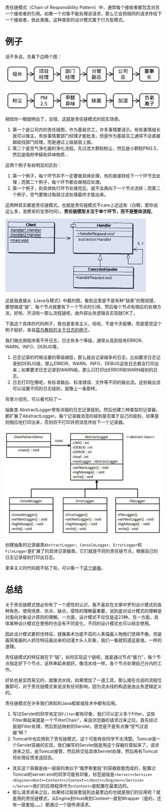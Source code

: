 责任链模式（Chain of Responsibility Pattern）中，通常每个接收者都包含对另一个接收者的引用。如果一个对象不能处理该请求，那么它会把相同的请求传给下一个接收者，依此类推。这种类型的设计模式属于行为型模式。

# 例子

话不多说，先看下边两个图：

![责任链示例](images/chainofresponsibility-example.png)

相信你一眼就明白了，没错，这就是责任链模式的现实场景。
1. 第一个是公司内的责任链图，作为基层员工，许多事情要请示。有些事情组长就可以做主，有些事情要部门经理才能批准，但是作为基层员工通常不会直接越级找部门经理，而是通过上级层层上报。
2. 第二个是空气净化器的净化流程，先过滤大颗粒粉尘，然后是小颗粒PM2.5，然后是吸附甲醛和异味物质...

这两个例子有些明显的区别：
1. 第一个例子，每个环节并不一定要做具体处理，有的直接转给下一个环节去处理；而第二个例子，每个环节都会做相应处理。
2. 第一个例子，到具体执行环节处理完后，就不会再向下一个节点流转；而第二个例子，空气要做过每层过滤处理最终才能出来。

这两种其实都是责任链模式。也就是责任链模式不care上述这些（白眼，那你说这么多，浪费哥的宝贵时间）。**责任链模型关注于单个环节，而不是整体流程**。

![类图](images/chainofresponsibility.png)

这是我直接从《Java与模式》中截的图，看到这里是不是有种“链表”的既视感，要想做成“链”，每个节点就要有下一个节点的引用，然后每个节点有相应的处理方法，好啦，齐活啦～那么流程链呢，由外部业务逻辑去实现就OK了。

下面这个具体的代码例子，我也是拿来主义，哈哈，不是今天偷懒，而是感觉这个例子挺好，来自[菜鸟教程的关于日志的例子](http://www.runoob.com/design-pattern/chain-of-responsibility-pattern.html)。

我们做应用程序离不开日志，日志有多个等级，通常从高到低有ERROR、WARN、INFO、DEBUG等。
1. 日志记录的时候设置的等级越低，那么就会记录越多的日志。比如要求日志记录到DEBUG级，那么ERROR、WARN、INFO、DEBUG这些日志都会打印出来；如果要求日志记录到WARN级，那么只打印出ERROR和WARN级别的日志。
2. 日志打印在哪呢，有标准输出、标准错误、文件等不同的输出流。这些输出流可以设置不同的日志级别，就像上一条那样。

背景介绍完，可以看代码了～

抽象类 AbstractLogger带有详细的日志记录级别。然后创建三种类型的记录器，都扩展了AbstractLogger。每个记录器消息的级别是否属于自己的级别，如果是则相应地打印出来，否则将不打印并把消息传给下一个记录器。

![类图](images/chain_pattern_uml_diagram.jpg)

创建抽象的记录器类`AbstractLogger`，`ConsoleLogger`、`ErrorLogger`和`FileLogger`是扩展了的具体记录器类。它们就是不同的责任链节点，根据自己的日志记录级别打印出日志。

拿来主义的代码就不贴了哈，可以看一下[这个链接](http://www.runoob.com/design-pattern/chain-of-responsibility-pattern.html)。

# 总结

关于责任链模式想必你有了一个感性的认识，我不喜欢在文章中罗列设计模式的各种角色、使用场景、优点、缺点，感性的理解最重要，说到底对设计模式的理解是对面向对象设计原则的理解。一方面，设计模式不仅仅是这23种，另一方面，具体某种设计模式在使用时也会有不同变化，不同的设计模式也可以结合使用。

因此设计模式要抓住特征，就像美术功底不高的人素描画人物我们觉得不像，但是画简笔画的人抓住特征画出来的动漫大头人形象，我们一看就知道这是谁。一样的道理。

责任链模式的特征就在于“链”。如何实现这个链呢，就是通过节点“接力”，每个节点指定好下个节点，这样串起来就好。像流水线一样，各个节点处理自己分内的工作。

好处也是显而易见的，就像流水线，如果增加了一道工具，那么接在合适的流程位置即可，对于责任链模式来说没有任何影响，因为流水线的构造是由业务逻辑定义的。

责任链模式在许多我们熟知的Java框架或技术中都有应用。
1. 写过Servlet的同学肯定对`Filter`都有印象，我们可以定义多个Filter，这些Filter串起来就是一个“FilterChain”，来自浏览器的请求过来之后，首先经过层层Filter处理，然后到达映射的Servlet，感觉是不是有点像“空气过滤器”啊？
2. Tomcat中也应用到了责任链模式，这个可能有些同学不太清楚。Tomcat是一个Servlet容器的实现，我们编写的Servlet就是用这个容器托管起来了，请求进来之后，由Tomcat接管，然后转交给具体Servlet处理，然后再有Tomcat将处理反馈发送回去。
  * 其实这个容器是由一层层的类似于“俄罗斯套娃”的容器嵌套而成的，配置过Tomcat的server.xml的同学可能有印象，标签层级是`<Server><Service><Engine><Host><Context></Context></Host></Engine></Service></Server>`我们的应用程序作为`<Context>`是配置在最里边的。
  * 那么请求进来之后，如果经过层层套娃到达最里边的<Context>也就是我们的应用呢？就是用的责任链模式，从Engine到Host再到Context一直到Wrapper（是的，还有一层套娃。。。）都通过一个链传递请求。
